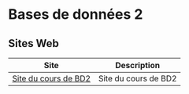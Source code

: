 # Bases de données 2

## Sites Web

| Site                                         | Description          |
| -------------------------------------------- | -------------------- |
| [Site du cours de BD2](https://bd2.kerzo.ca) | Site du cours de BD2 |
